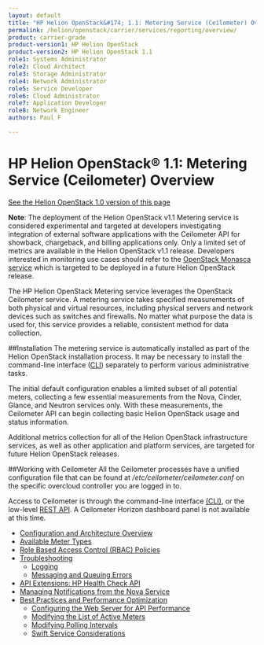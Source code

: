 ```yaml
---
layout: default
title: "HP Helion OpenStack&#174; 1.1: Metering Service (Ceilometer) Overview"
permalink: /helion/openstack/carrier/services/reporting/overview/
product: carrier-grade
product-version1: HP Helion OpenStack
product-version2: HP Helion OpenStack 1.1
role1: Systems Administrator 
role2: Cloud Architect 
role3: Storage Administrator 
role4: Network Administrator 
role5: Service Developer 
role6: Cloud Administrator 
role7: Application Developer 
role8: Network Engineer 
authors: Paul F

---
```

<!--PUBLISHED-->

<script>

function PageRefresh {
onLoad="window.refresh"
}

PageRefresh();

</script>


# HP Helion OpenStack&#174; 1.1: Metering Service (Ceilometer) Overview
[See the Helion OpenStack 1.0 version of this page](/helion/openstack/services/reporting/overview/)

**Note**: The deployment of the Helion OpenStack v1.1 Metering service is considered experimental and targeted at developers investigating integration of external software applications with the Ceilometer API for showback, chargeback, and billing applications only. Only a limited set of metrics are available in the Helion OpenStack v1.1 release. Developers interested in monitoring use cases should refer to the [OpenStack Monasca service](https://wiki.openstack.org/wiki/Monasca) which is targeted to be deployed in a future Helion OpenStack release.

The HP Helion OpenStack Metering service leverages the OpenStack Ceilometer service. A metering service takes specified measurements of both physical and virtual resources, including physical servers and network devices such as switches and firewalls. No matter what purpose the data is used for, this service provides a reliable, consistent method for data collection.

##Installation
The metering service is automatically installed as part of the Helion OpenStack installation process. It may be necessary to install the command-line interface ([CLI](http://docs.openstack.org/user-guide/content/install_clients.html)) separately to perform various administrative tasks. 

The initial default configuration enables a limited subset of all potential meters, collecting a few essential measurements from the Nova, Cinder, Glance, and Neutron services only. With these measurements, the Ceilometer API can begin collecting basic Helion OpenStack usage and status information.  

Additional metrics collection for all of the Helion OpenStack infrastructure services, as well as other application and platform services, are targeted for future Helion OpenStack releases.  

##Working with Ceilometer
All the Ceilometer processes have a unified configuration file that can be found at */etc/ceilometer/ceilometer.conf* on the specific overcloud controller you are logged in to.

Access to Ceilometer is through the command-line interface [(CLI)](http://docs.openstack.org/cli-reference/content/ceilometerclient_commands.html), or the low-level [REST API](http://developer.openstack.org/api-ref-telemetry-v2.html). A Ceilometer Horizon dashboard panel is not available at this time. 

* [Configuration and Architecture Overview](/helion/openstack/1.1/services/reporting/components/)
* [Available Meter Types](/helion/openstack/1.1/services/reporting/metertypes/)
* [Role Based Access Control (RBAC) Policies](/helion/openstack/1.1/services/reporting/RBAC/)
* [Troubleshooting](/helion/openstack/1.1/services/reporting/troubleshooting/)
	* [Logging](/helion/openstack/1.1/services/reporting/troubleshooting/#logging)
	* [Messaging and Queuing Errors](/helion/openstack/1.1/services/reporting/troubleshooting/#qerrors)
* [API Extensions: HP Health Check API](/helion/openstack/1.1/services/reporting/APIextensions/)
* [Managing Notifications from the Nova Service](/helion/openstack/1.1/services/reporting/bestpractices/#ceilandnova)
* [Best Practices and Performance Optimization](/helion/openstack/1.1/services/reporting/bestpractices/)
	- [Configuring the Web Server for API Performance](/helion/openstack/1.1/services/reporting/bestpractices/#webserverapi)
	- [Modifying the List of Active Meters](/helion/openstack/1.1/services/reporting/bestpractices/#meterlist)
	- [Modifying Polling Intervals](/helion/openstack/1.1/services/reporting/bestpractices/#pollinterval)
	- [Swift Service Considerations](/helion/openstack/1.1/services/reporting/bestpractices/#swift)

